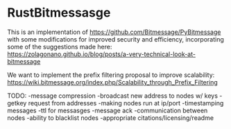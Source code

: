 RustBitmessasge
===============

This is an implementation of https://github.com/Bitmessage/PyBitmessage with some modifications for improved security and efficiency, incorporating some of the suggestions made here: https://zolagonano.github.io/blog/posts/a-very-technical-look-at-bitmessage

We want to implement the prefix filtering proposal to improve scalability: https://wiki.bitmessage.org/index.php/Scalability_through_Prefix_Filtering


TODO:
-message compression
-broadcast new address to nodes w/ keys
-getkey request from addresses
-making nodes run at ip/port
-timestamping messages
-ttl for messasges
-message ack
-communication between nodes
-ability to blacklist nodes
-appropriate citations/licensing/readme